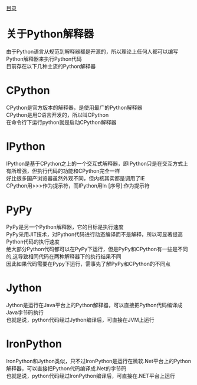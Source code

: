 [目录](../目录.md)

# 关于Python解释器 #
由于Python语言从规范到解释器都是开源的，所以理论上任何人都可以编写Python解释器来执行Python代码\
目前存在以下几种主流的Python解释器

# CPython #
CPython是官方版本的解释器，是使用最广的Python解释器\
CPython是用C语言开发的，所以叫CPython\
在命令行下运行python就是启动CPython解释器

# IPython #
IPython是基于CPython之上的一个交互式解释器，即IPython只是在交互方式上有所增强，但执行代码的功能和CPython完全一样\
好比很多国产浏览器虽然外观不同，但内核其实都是调用了IE\
CPython用>>>作为提示符，而IPython用In [序号]:作为提示符

# PyPy #
PyPy是另一个Python解释器，它的目标是执行速度\
PyPy采用JIT技术，对Python代码进行动态编译而不是解释，所以可显著提高Python代码的执行速度\
绝大部分Python代码都可以在PyPy下运行，但是PyPy和CPython有一些是不同的,这导致相同代码在两种解释器下的执行结果不同\
因此如果代码需要在Pypy下运行，需事先了解PyPy和CPython的不同点

# Jython #
Jython是运行在Java平台上的Python解释器，可以直接把Python代码编译成Java字节码执行\
也就是说，python代码经过Jython编译后，可直接在JVM上运行

# IronPython #
IronPython和Jython类似，只不过IronPython是运行在微软.Net平台上的Python解释器，可以直接把Python代码编译成.Net的字节码\
也就是说，python代码经过IronPython编译后，可直接在.NET平台上运行
